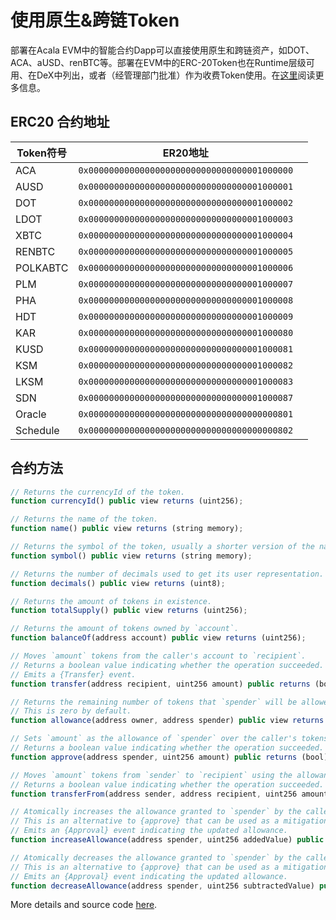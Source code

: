 # 使用原生&跨链Token

部署在Acala EVM中的智能合约Dapp可以直接使用原生和跨链资产，如DOT、ACA、aUSD、renBTC等。部署在EVM中的ERC-20Token也在Runtime层级可用、在DeX中列出，或者（经管理部门批准）作为收费Token使用。在[这里](../../../../le-jie-acala/acala-evm+/acala-evm+/ke-zu-he-de-defi-zhan.md)阅读更多信息。

## ERC20 合约地址

| Token符号  | ER20地址                                       |   |
| -------- | -------------------------------------------- | - |
| ACA      | `0x0000000000000000000000000000000001000000` |   |
| AUSD     | `0x0000000000000000000000000000000001000001` |   |
| DOT      | `0x0000000000000000000000000000000001000002` |   |
| LDOT     | `0x0000000000000000000000000000000001000003` |   |
| XBTC     | `0x0000000000000000000000000000000001000004` |   |
| RENBTC   | `0x0000000000000000000000000000000001000005` |   |
| POLKABTC | `0x0000000000000000000000000000000001000006` |   |
| PLM      | `0x0000000000000000000000000000000001000007` |   |
| PHA      | `0x0000000000000000000000000000000001000008` |   |
| HDT      | `0x0000000000000000000000000000000001000009` |   |
| KAR      | `0x0000000000000000000000000000000001000080` |   |
| KUSD     | `0x0000000000000000000000000000000001000081` |   |
| KSM      | `0x0000000000000000000000000000000001000082` |   |
| LKSM     | `0x0000000000000000000000000000000001000083` |   |
| SDN      | `0x0000000000000000000000000000000001000087` |   |
| Oracle   | `0x0000000000000000000000000000000000000801` |   |
| Schedule | `0x0000000000000000000000000000000000000802` |   |

## 合约方法

```javascript
// Returns the currencyId of the token.
function currencyId() public view returns (uint256);

// Returns the name of the token.
function name() public view returns (string memory);

// Returns the symbol of the token, usually a shorter version of the name.
function symbol() public view returns (string memory);

// Returns the number of decimals used to get its user representation.
function decimals() public view returns (uint8);

// Returns the amount of tokens in existence.
function totalSupply() public view returns (uint256);

// Returns the amount of tokens owned by `account`.
function balanceOf(address account) public view returns (uint256);

// Moves `amount` tokens from the caller's account to `recipient`.
// Returns a boolean value indicating whether the operation succeeded.
// Emits a {Transfer} event.
function transfer(address recipient, uint256 amount) public returns (bool);

// Returns the remaining number of tokens that `spender` will be allowed to spend on behalf of `owner` through {transferFrom}. 
// This is zero by default.
function allowance(address owner, address spender) public view returns (uint256);

// Sets `amount` as the allowance of `spender` over the caller's tokens.
// Returns a boolean value indicating whether the operation succeeded.
function approve(address spender, uint256 amount) public returns (bool);

// Moves `amount` tokens from `sender` to `recipient` using the allowance mechanism. `amount` is then deducted from the caller's allowance.
// Returns a boolean value indicating whether the operation succeeded.
function transferFrom(address sender, address recipient, uint256 amount) public returns (bool);

// Atomically increases the allowance granted to `spender` by the caller.
// This is an alternative to {approve} that can be used as a mitigation for problems described in {IERC20-approve}.
// Emits an {Approval} event indicating the updated allowance.
function increaseAllowance(address spender, uint256 addedValue) public returns (bool);

// Atomically decreases the allowance granted to `spender` by the caller.
// This is an alternative to {approve} that can be used as a mitigation for problems described in {IERC20-approve}.
// Emits an {Approval} event indicating the updated allowance.
function decreaseAllowance(address spender, uint256 subtractedValue) public returns (bool);
```

More details and source code [here](https://github.com/AcalaNetwork/predeploy-contracts#erc20-contracts).

